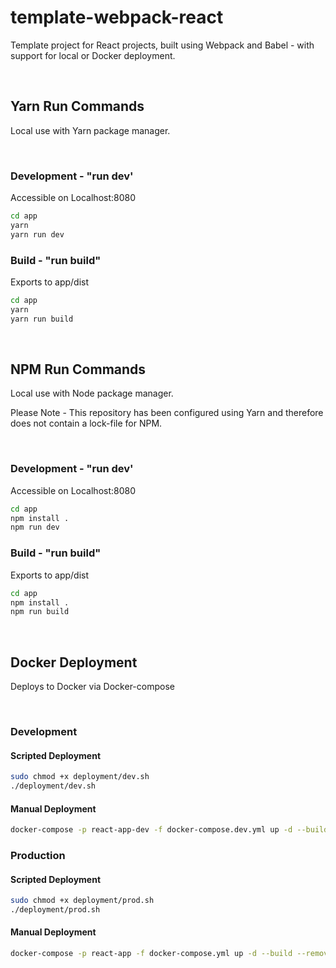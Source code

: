 # template-webpack-react
Template project for React projects, built using Webpack and Babel - with support for local or Docker deployment.

<br>

## Yarn Run Commands
Local use with Yarn package manager.

<br>

### Development - "run dev'
Accessible on Localhost:8080

```bash
cd app
yarn
yarn run dev
```

### Build - "run build"
Exports to app/dist

```bash
cd app
yarn
yarn run build
```

<br>

## NPM Run Commands
Local use with Node package manager.

Please Note - This repository has been configured using Yarn and therefore does not contain a lock-file for NPM.

<br>

### Development - "run dev'
Accessible on Localhost:8080

```bash
cd app
npm install .
npm run dev
```

### Build - "run build"
Exports to app/dist

```bash
cd app
npm install .
npm run build
```

<br>

## Docker Deployment
Deploys to Docker via Docker-compose

<br>

### Development
#### Scripted Deployment
```bash
sudo chmod +x deployment/dev.sh
./deployment/dev.sh
```

#### Manual Deployment
```bash
docker-compose -p react-app-dev -f docker-compose.dev.yml up -d --build --remove-orphans
```
### Production
#### Scripted Deployment
```bash
sudo chmod +x deployment/prod.sh
./deployment/prod.sh
```

#### Manual Deployment
```bash
docker-compose -p react-app -f docker-compose.yml up -d --build --remove-orphans
```